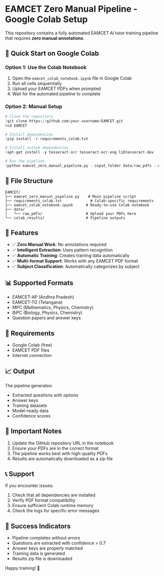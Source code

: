 # EAMCET Zero Manual Pipeline - Google Colab Setup

This repository contains a fully automated EAMCET AI tutor training pipeline that requires **zero manual annotations**.

## 🚀 Quick Start on Google Colab

### Option 1: Use the Colab Notebook
1. Open the `eamcet_colab_notebook.ipynb` file in Google Colab
2. Run all cells sequentially
3. Upload your EAMCET PDFs when prompted
4. Wait for the automated pipeline to complete

### Option 2: Manual Setup
```python
# Clone the repository
!git clone https://github.com/your-username/EAMCET.git
%cd EAMCET

# Install dependencies
!pip install -r requirements_colab.txt

# Install system dependencies
!apt-get install -y tesseract-ocr tesseract-ocr-eng libtesseract-dev

# Run the pipeline
!python eamcet_zero_manual_pipeline.py --input_folder data/raw_pdfs --output_folder results
```

## 📁 File Structure
```
EAMCET/
├── eamcet_zero_manual_pipeline.py    # Main pipeline script
├── requirements_colab.txt             # Colab-specific requirements
├── eamcet_colab_notebook.ipynb      # Ready-to-use Colab notebook
├── data/
│   └── raw_pdfs/                    # Upload your PDFs here
└── colab_results/                   # Pipeline outputs
```

## 🎯 Features
- ✅ **Zero Manual Work**: No annotations required
- ✅ **Intelligent Extraction**: Uses pattern recognition
- ✅ **Automatic Training**: Creates training data automatically
- ✅ **Multi-format Support**: Works with any EAMCET PDF format
- ✅ **Subject Classification**: Automatically categorizes by subject

## 📊 Supported Formats
- EAMCET-AP (Andhra Pradesh)
- EAMCET-TG (Telangana)
- MPC (Mathematics, Physics, Chemistry)
- BiPC (Biology, Physics, Chemistry)
- Question papers and answer keys

## 🔧 Requirements
- Google Colab (free)
- EAMCET PDF files
- Internet connection

## 📈 Output
The pipeline generates:
- Extracted questions with options
- Answer keys
- Training datasets
- Model-ready data
- Confidence scores

## 🚨 Important Notes
1. Update the GitHub repository URL in the notebook
2. Ensure your PDFs are in the correct format
3. The pipeline works best with high-quality PDFs
4. Results are automatically downloaded as a zip file

## 📞 Support
If you encounter issues:
1. Check that all dependencies are installed
2. Verify PDF format compatibility
3. Ensure sufficient Colab runtime memory
4. Check the logs for specific error messages

## 🎉 Success Indicators
- Pipeline completes without errors
- Questions are extracted with confidence > 0.7
- Answer keys are properly matched
- Training data is generated
- Results zip file is downloaded

Happy training! 🚀
